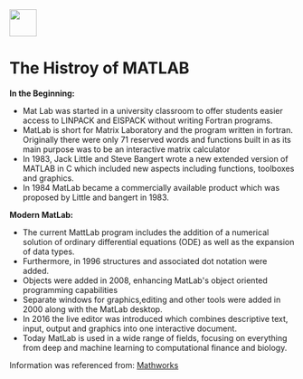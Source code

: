 
<img src="https://user-images.githubusercontent.com/113360762/190497054-77f17b7d-10d6-4efc-9806-dfdb08e7347d.png" width="48">


# The Histroy of MATLAB 
**In the Beginning:**

- Mat Lab was started in a university classroom to offer students easier access to LINPACK and EISPACK without writing Fortran programs.
- MatLab is short for Matrix Laboratory and the program written in fortran. Originally there were only 71 reserved words and functions built in as its main purpose was to be an interactive matrix calculator
- In 1983, Jack Little and Steve Bangert wrote a new extended version of MATLAB in C which included new aspects including functions, toolboxes and graphics.
- In 1984 MatLab became a commercially available product which was proposed by Little and bangert in 1983. 

**Modern MatLab:**

- The current MattLab program includes the addition of a numerical solution of ordinary differential equations (ODE) as well as the expansion of data types. 
- Furthermore, in 1996 structures and associated dot notation were added.
- Objects were added in 2008, enhancing MatLab's object oriented programming capabilities 
- Separate windows for graphics,editing and other tools were added in 2000 along with the MatLab desktop. 
- In 2016 the live editor was introduced which combines descriptive text, input, output and graphics into one interactive document. 
- Today MatLab is used in a wide range of fields, focusing on everything from deep and machine learning to computational finance and biology.

Information was referenced from: [Mathworks](https://www.mathworks.com/company/newsletters/articles/a-brief-history-of-matlab.html) 





